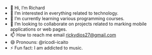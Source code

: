 - 👋 Hi, I’m Richard
- 👀 I’m interested in everything related to technology.
- 🌱 I’m currently learning various programming courses.
- 💞️ I’m looking to collaborate on projects related to marking mobile applications or web pages.
- 📫 How to reach me email rickydios27@gmail.com
- 😄 Pronouns: @ricodi-icaito
- ⚡ Fun fact: I am addicted to music.

<!---
ricode-icaito/ricode-icaito is a ✨ special ✨ repository because its `README.md` (this file) appears on your GitHub profile.
You can click the Preview link to take a look at your changes.
--->
